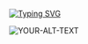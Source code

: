 [![Typing SVG](https://readme-typing-svg.herokuapp.com?font=Dancing+Script&weight=500&size=30&pause=1000&color=F7F7F7&center=true&width=435&lines=++++++++++++++++++Multi+Site+Username+Scraper)](https://git.io/typing-svg)

<picture>
 <source media="(prefers-color-scheme: dark)" srcset="https://github.com/scyberlife/global-assets/blob/main/multi-site-username-scraper/multi-site-username-scraper.png">
 <source media="(prefers-color-scheme: light)" srcset="https://github.com/scyberlife/global-assets/blob/main/multi-site-username-scraper/multi-site-username-scraper.png">
 <img alt="YOUR-ALT-TEXT" src="YOUR-DEFAULT-IMAGE">
</picture>
